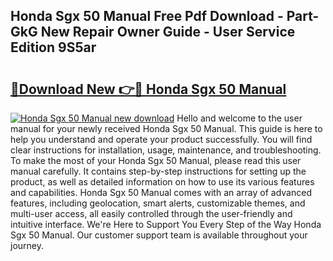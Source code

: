 ## Honda Sgx 50 Manual Free Pdf Download - Part-GkG New Repair Owner Guide - User Service Edition 9S5ar

# <h2><a href="http://bc54725.oget.top/?id=Honda+Sgx+50+Manual">🔗Download New 👉🔴 Honda Sgx 50 Manual</a></h2>

[![Honda Sgx 50 Manual new download](https://i.imgur.com/5g1atiW.png)](http://bc54725.oget.top/?id=Honda+Sgx+50+Manual)
Hello and welcome to the user manual for your newly received Honda Sgx 50 Manual. This guide is here to help you understand and operate your product successfully. You will find clear instructions for installation, usage, maintenance, and troubleshooting. To make the most of your Honda Sgx 50 Manual, please read this user manual carefully. It contains step-by-step instructions for setting up the product, as well as detailed information on how to use its various features and capabilities. Honda Sgx 50 Manual comes with an array of advanced features, including geolocation, smart alerts, customizable themes, and multi-user access, all easily controlled through the user-friendly and intuitive interface. We're Here to Support You Every Step of the Way Honda Sgx 50 Manual. Our customer support team is available throughout your journey.
